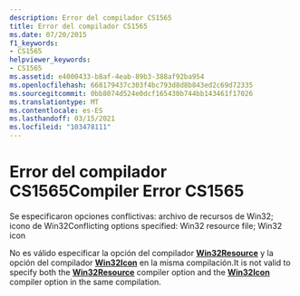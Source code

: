 ```yaml
---
description: Error del compilador CS1565
title: Error del compilador CS1565
ms.date: 07/20/2015
f1_keywords:
- CS1565
helpviewer_keywords:
- CS1565
ms.assetid: e4000433-b8af-4eab-89b3-388af92ba954
ms.openlocfilehash: 668179437c303f4bc793d8d8b843ed2c69d72335
ms.sourcegitcommit: 0bb8074d524e0dcf165430b744bb143461f17026
ms.translationtype: MT
ms.contentlocale: es-ES
ms.lasthandoff: 03/15/2021
ms.locfileid: "103478111"
---
```

# <a name="compiler-error-cs1565"></a><span data-ttu-id="be0ac-103">Error del compilador CS1565</span><span class="sxs-lookup"><span data-stu-id="be0ac-103">Compiler Error CS1565</span></span>

<span data-ttu-id="be0ac-104">Se especificaron opciones conflictivas: archivo de recursos de Win32; icono de Win32</span><span class="sxs-lookup"><span data-stu-id="be0ac-104">Conflicting options specified: Win32 resource file; Win32 icon</span></span>  
  
 <span data-ttu-id="be0ac-105">No es válido especificar la opción del compilador [**Win32Resource**](../language-reference/compiler-options/resources.md#win32resource) y la opción del compilador [**Win32Icon**](../language-reference/compiler-options/resources.md#win32icon) en la misma compilación.</span><span class="sxs-lookup"><span data-stu-id="be0ac-105">It is not valid to specify both the [**Win32Resource**](../language-reference/compiler-options/resources.md#win32resource) compiler option and the [**Win32Icon**](../language-reference/compiler-options/resources.md#win32icon) compiler option in the same compilation.</span></span>
